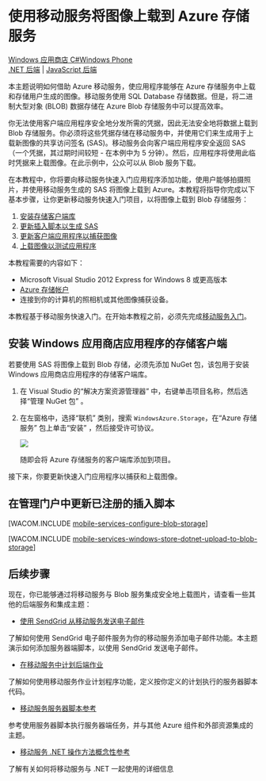 <properties pageTitle="Use Mobile Services to upload images to blob storage (Windows Store) | Mobile Services" metaKeywords="" description="Learn how to use Mobile Services to upload images to Azure Blob Storage and access the images from your Windows Store app." metaCanonical="" services="" documentationCenter="Mobile" title="Upload images to Azure Storage by using Mobile Services" authors="glenga" solutions="mobile" manager="" editor="" />

# 使用移动服务将图像上载到 Azure 存储服务

<div class="dev-center-tutorial-selector sublanding"><a href="/zh-cn/documentation/articles/mobile-services-windows-store-dotnet-upload-data-blob-storage" title="Windows Store C#" class="current">Windows 应用商店 C#</a><a href="/zh-cn/documentation/articles/mobile-services-windows-phone-upload-data-blob-storage" title="Windows Phone">Windows Phone</a></div>
<div class="dev-center-tutorial-subselector"><a href="/zh-cn/documentation/articles/mobile-services-dotnet-backend-windows-store-dotnet-upload-data-blob-storage" title=".NET backend" >.NET 后端</a> | <a href="/zh-cn/documentation/articles/mobile-services-windows-store-dotnet-upload-data-blob-storage" title="JavaScript backend" class="current">JavaScript 后端</a></div>

本主题说明如何借助 Azure 移动服务，使应用程序能够在 Azure 存储服务中上载和存储用户生成的图像。移动服务使用 SQL Database 存储数据。但是，将二进制大型对象 (BLOB) 数据存储在 Azure Blob 存储服务中可以提高效率。

你无法使用客户端应用程序安全地分发所需的凭据，因此无法安全地将数据上载到 Blob 存储服务。你必须将这些凭据存储在移动服务中，并使用它们来生成用于上载新图像的共享访问签名 (SAS)。移动服务会向客户端应用程序安全返回 SAS（一个凭据，其过期时间较短 - 在本例中为 5 分钟）。然后，应用程序将使用此临时凭据来上载图像。在此示例中，公众可以从 Blob 服务下载。

在本教程中，你将要向移动服务快速入门应用程序添加功能，使用户能够拍摄照片，并使用移动服务生成的 SAS 将图像上载到 Azure。本教程将指导你完成以下基本步骤，让你更新移动服务快速入门项目，以将图像上载到 Blob 存储服务：

1.  [安装存储客户端库][]
2.  [更新插入脚本以生成 SAS][]
3.  [更新客户端应用程序以捕获图像][]
4.  [上载图像以测试应用程序][]

本教程需要的内容如下：

-   Microsoft Visual Studio 2012 Express for Windows 8 或更高版本
-   [Azure 存储帐户][]
-   连接到你的计算机的照相机或其他图像捕获设备。

本教程基于移动服务快速入门。在开始本教程之前，必须先完成[移动服务入门][]。

<a name="install-storage-client"></a>
## 安装 Windows 应用商店应用程序的存储客户端

若要使用 SAS 将图像上载到 Blob 存储，必须先添加 NuGet 包，该包用于安装 Windows 应用商店应用程序的存储客户端库。

1.  在 Visual Studio 的“解决方案资源管理器” 中，右键单击项目名称，然后选择“管理 NuGet 包” 。

2.  在左窗格中，选择“联机” 类别，搜索 `WindowsAzure.Storage`，在“Azure 存储服务” 包上单击“安装” ，然后接受许可协议。

    ![][2]

    随即会将 Azure 存储服务的客户端库添加到项目。

接下来，你要更新快速入门应用程序以捕获和上载图像。

<a name="update-scripts"></a>
## 在管理门户中更新已注册的插入脚本

[WACOM.INCLUDE [mobile-services-configure-blob-storage](../includes/mobile-services-configure-blob-storage.md)]

[WACOM.INCLUDE [mobile-services-windows-store-dotnet-upload-to-blob-storage](../includes/mobile-services-windows-store-dotnet-upload-to-blob-storage.md)]

<a name="next-steps"> </a>
## 后续步骤

现在，你已能够通过将移动服务与 Blob 服务集成安全地上载图片，请查看一些其他的后端服务和集成主题：

-   [使用 SendGrid 从移动服务发送电子邮件][]

了解如何使用 SendGrid 电子邮件服务为你的移动服务添加电子邮件功能。本主题演示如何添加服务器端脚本，以使用 SendGrid 发送电子邮件。

-   [在移动服务中计划后端作业][]

了解如何使用移动服务作业计划程序功能，定义按你定义的计划执行的服务器脚本代码。

-   [移动服务服务器脚本参考][]

参考使用服务器脚本执行服务器端任务，并与其他 Azure 组件和外部资源集成的主题。

-   [移动服务 .NET 操作方法概念性参考][]

了解有关如何将移动服务与 .NET 一起使用的详细信息

  [Windows 应用商店 C\#]: /zh-cn/documentation/articles/mobile-services-windows-store-dotnet-upload-data-blob-storage "Windows 应用商店 C#"
  [Windows Phone]: /zh-cn/documentation/articles/mobile-services-windows-phone-upload-data-blob-storage "Windows Phone"
  [.NET 后端]: /zh-cn/documentation/articles/mobile-services-dotnet-backend-windows-store-dotnet-upload-data-blob-storage ".NET 后端"
  [JavaScript 后端]: /zh-cn/documentation/articles/mobile-services-windows-store-dotnet-upload-data-blob-storage "JavaScript 后端"
  [安装存储客户端库]: #install-storage-client
  [更新插入脚本以生成 SAS]: #update-scripts
  [更新客户端应用程序以捕获图像]: #add-select-images
  [上载图像以测试应用程序]: #test
  [Azure 存储帐户]: /zh-cn/manage/services/storage/how-to-create-a-storage-account
  [移动服务入门]: /zh-cn/documentation/articles/mobile-services-windows-store-get-started
  [2]: ./media/mobile-services-windows-store-dotnet-upload-data-blob-storage/mobile-add-storage-nuget-package-dotnet.png
  [mobile-services-configure-blob-storage]: ../includes/mobile-services-configure-blob-storage.md
  [mobile-services-windows-store-dotnet-upload-to-blob-storage]: ../includes/mobile-services-windows-store-dotnet-upload-to-blob-storage.md
  [使用 SendGrid 从移动服务发送电子邮件]: /zh-cn/develop/mobile/tutorials/send-email-with-sendgrid/
  [在移动服务中计划后端作业]: /zh-cn/documentation/articles/mobile-services-schedule-recurring-tasks
  [移动服务服务器脚本参考]: http://go.microsoft.com/fwlink/p/?LinkId=262293
  [移动服务 .NET 操作方法概念性参考]: /zh-cn/develop/mobile/how-to-guides/work-with-net-client-library
